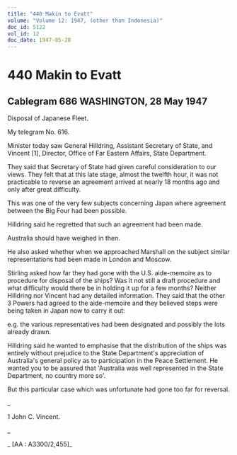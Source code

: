 ```yaml
---
title: "440 Makin to Evatt"
volume: "Volume 12: 1947, (other than Indonesia)"
doc_id: 5122
vol_id: 12
doc_date: 1947-05-28
---
```


# 440 Makin to Evatt

## Cablegram 686 WASHINGTON, 28 May 1947

Disposal of Japanese Fleet.

My telegram No. 616.

Minister today saw General Hilldring, Assistant Secretary of State, and Vincent [1], Director, Office of Far Eastern Affairs, State Department.

They said that Secretary of State had given careful consideration to our views. They felt that at this late stage, almost the twelfth hour, it was not practicable to reverse an agreement arrived at nearly 18 months ago and only after great difficulty.

This was one of the very few subjects concerning Japan where agreement between the Big Four had been possible.

Hilldring said he regretted that such an agreement had been made.

Australia should have weighed in then.

He also asked whether when we approached Marshall on the subject similar representations had been made in London and Moscow.

Stirling asked how far they had gone with the U.S. aide-memoire as to procedure for disposal of the ships? Was it not still a draft procedure and what difficulty would there be in holding it up for a few months? Neither Hilldring nor Vincent had any detailed information. They said that the other 3 Powers had agreed to the aide-memoire and they believed steps were being taken in Japan now to carry it out:

e.g. the various representatives had been designated and possibly the lots already drawn.

Hilldring said he wanted to emphasise that the distribution of the ships was entirely without prejudice to the State Department's appreciation of Australia's general policy as to participation in the Peace Settlement. He wanted you to be assured that 'Australia was well represented in the State Department, no country more so'.

But this particular case which was unfortunate had gone too far for reversal.

_

1 John C. Vincent.

_

_ [AA : A3300/2,455]_
